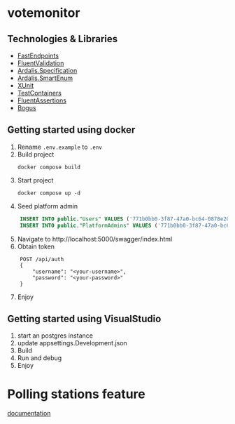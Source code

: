# votemonitor

## Technologies & Libraries
* [FastEndpoints](https://fast-endpoints.com/)
* [FluentValidation](https://docs.fluentvalidation.net/en/latest/)
* [Ardalis.Specification](https://github.com/ardalis/specification)
* [Ardalis.SmartEnum](https://github.com/ardalis/SmartEnum)
* [XUnit](https://xunit.net/)
* [TestContainers](https://testcontainers.com/)
* [FluentAssertions](https://fluentassertions.com/)
* [Bogus](https://github.com/bchavez/Bogus)

## Getting started using docker

1. Rename `.env.example` to `.env`
2. Build project
    ```
    docker compose build
    ```
3. Start project
    ```
    docker compose up -d 
    ```
4. Seed platform admin
```sql
    INSERT INTO public."Users" VALUES ('771b0bb0-3f87-47a0-bc64-0878e2070374', 'PlatformAdmin', '<your-username>', '<your-password>', 'PlatformAdmin', 'Active', '00000000-0000-0000-0000-000000000000', '2024-01-23 00:00:00+00', '00000000-0000-0000-0000-000000000000', NULL);
    INSERT INTO public."PlatformAdmins" VALUES ('771b0bb0-3f87-47a0-bc64-0878e2070374')
```
5. Navigate to http://localhost:5000/swagger/index.html
6. Obtain token
```
    POST /api/auth
    {
        "username": "<your-username>",
        "password": "<your-password>"
    }
```
7. Enjoy

## Getting started using VisualStudio
1. start an postgres instance
2. update appsettings.Development.json
3. Build
4. Run and debug
5. Enjoy 
# Polling stations feature
[documentation](documentation/polling-stations/README.md)
